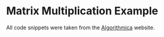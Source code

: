 # Matrix Multiplication Example

All code snippets were taken from the [Algorithmica](https://en.algorithmica.org/hpc/algorithms/matmul/) website.

